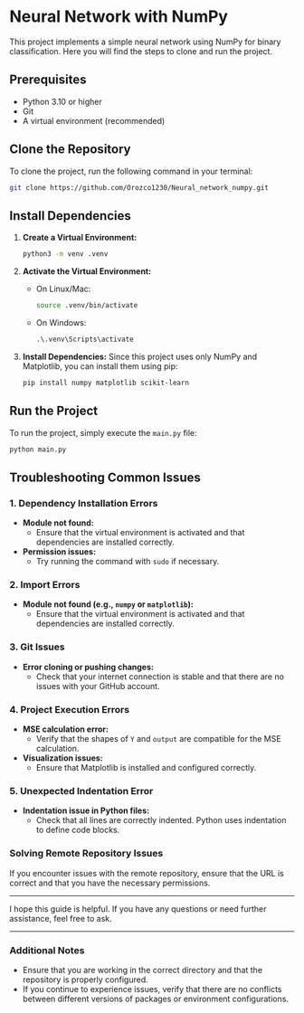 # Neural Network with NumPy
This project implements a simple neural network using NumPy for binary classification. Here you will find the steps to clone and run the project.

## Prerequisites
- Python 3.10 or higher
- Git
- A virtual environment (recommended)

## Clone the Repository
To clone the project, run the following command in your terminal:

```bash
git clone https://github.com/Orozco1230/Neural_network_numpy.git
```

## Install Dependencies
1. **Create a Virtual Environment:**
   ```bash
   python3 -m venv .venv
   ```

2. **Activate the Virtual Environment:**
   - On Linux/Mac:
     ```bash
     source .venv/bin/activate
     ```
   - On Windows:
     ```cmd
     .\.venv\Scripts\activate
     ```

3. **Install Dependencies:**
   Since this project uses only NumPy and Matplotlib, you can install them using pip:
   ```bash
   pip install numpy matplotlib scikit-learn
   ```

## Run the Project
To run the project, simply execute the `main.py` file:

```bash
python main.py
```

## Troubleshooting Common Issues

### 1. Dependency Installation Errors
- **Module not found:**
  - Ensure that the virtual environment is activated and that dependencies are installed correctly.
- **Permission issues:**
  - Try running the command with `sudo` if necessary.

### 2. Import Errors
- **Module not found (e.g., `numpy` or `matplotlib`):**
  - Ensure that the virtual environment is activated and that dependencies are installed correctly.

### 3. Git Issues
- **Error cloning or pushing changes:**
  - Check that your internet connection is stable and that there are no issues with your GitHub account.

### 4. Project Execution Errors
- **MSE calculation error:**
  - Verify that the shapes of `Y` and `output` are compatible for the MSE calculation.
- **Visualization issues:**
  - Ensure that Matplotlib is installed and configured correctly.

### 5. Unexpected Indentation Error
- **Indentation issue in Python files:**
  - Check that all lines are correctly indented. Python uses indentation to define code blocks.

### Solving Remote Repository Issues

If you encounter issues with the remote repository, ensure that the URL is correct and that you have the necessary permissions.

---

I hope this guide is helpful. If you have any questions or need further assistance, feel free to ask.

---

### Additional Notes

- Ensure that you are working in the correct directory and that the repository is properly configured.
- If you continue to experience issues, verify that there are no conflicts between different versions of packages or environment configurations.
